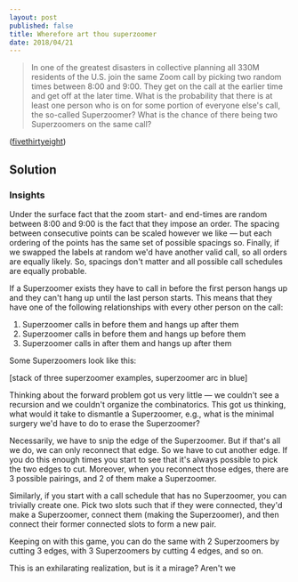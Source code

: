 ```yaml
---
layout: post
published: false
title: Wherefore art thou superzoomer
date: 2018/04/21
---
```


>In one of the greatest disasters in collective planning all 330M residents of the U.S. join the same Zoom call by picking two random times between 8:00 and 9:00. They get on the call at the earlier time and get off at the later time. What is the probability that there is at least one person who is on for some portion of everyone else's call, the so-called Superzoomer? What is the chance of there being two Superzoomers on the same call?

<!--more-->

([fivethirtyeight](https://fivethirtyeight.com/features/can-you-join-the-worlds-biggest-zoom-call/))

## Solution

### Insights

Under the surface fact that the zoom start- and end-times are random between 8:00 and 9:00 is the fact that they impose an order. The spacing between consecutive points can be scaled however we like — but each ordering of the points has the same set of possible spacings so. Finally, if we swapped the labels at random we'd have another valid call, so all orders are equally likely. So, spacings don't matter and all possible call schedules are equally probable.

If a Superzoomer exists they have to call in before the first person hangs up and they can't hang up until the last person starts. This means that they have one of the following relationships with every other person on the call:
1. Superzoomer calls in before them and hangs up after them
2. Superzoomer calls in before them and hangs up before them
3. Superzoomer calls in after them and hangs up after them

Some Superzoomers look like this:

[stack of three superzoomer examples, superzoomer arc in blue]

Thinking about the forward problem got us very little — we couldn't see a recursion and we couldn't organize the combinatorics. This got us thinking, what would it take to dismantle a Superzoomer, e.g., what is the minimal surgery we'd have to do to erase the Superzoomer? 

Necessarily, we have to snip the edge of the Superzoomer. But if that's all we do, we can only reconnect that edge. So we have to cut another edge. If you do this enough times you start to see that it's always possible to pick the two edges to cut. Moreover, when you reconnect those edges, there are $3$ possible pairings, and $2$ of them make a Superzoomer.

Similarly, if you start with a call schedule that has no Superzoomer, you can trivially create one. Pick two slots such that if they were connected, they'd make a Superzoomer, connect them (making the Superzoomer), and then connect their former connected slots to form a new pair. 

Keeping on with this game, you can do the same with $2$ Superzoomers by cutting $3$ edges, with $3$ Superzoomers by cutting $4$ edges, and so on.

This is an exhilarating realization, but is it a mirage? Aren't we 


<br>
